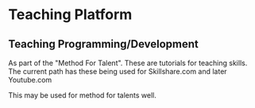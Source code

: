 <body>
  <h1>Teaching Platform </h1>
<h2>Teaching Programming/Development</h2>
  
  <p>As part of the "Method For Talent". These are tutorials for teaching skills. The current path has these being used for Skillshare.com and later Youtube.com</p>  <p>This may be used for method for talents well.</p>
  
</body>

